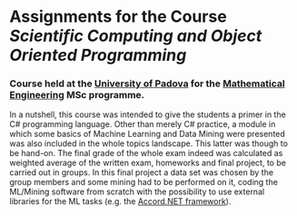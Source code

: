 # Assignments for the Course _Scientific Computing and Object Oriented Programming_

### Course held at the [University of Padova](https://www.unipd.it/) for the [Mathematical Engineering](https://www.unipd.it/en/mathematical-engineering) MSc programme.

In a nutshell, this course was intended to give the students a primer in the C# programming language. Other than merely C# practice, a module in which some basics of Machine Learning and Data Mining were presented was also included in the whole topics landscape. This latter was though to be hand-on. The final grade of the whole exam indeed was calculated as weighted average of the written exam, homeworks and final project, to be carried out in groups. In this final project a data set was chosen by the group members and some mining had to be performed on it, coding the ML/Mining software from scratch with the possibility to use external libraries for the ML tasks (e.g. the [Accord.NET framework](http://accord-framework.net/)).
